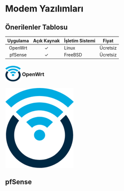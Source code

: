 <!-- NOTLAR
 - Bu sayfa bilgi içerikli makale olacaktır.
 - Tablo eklemeyi unutmayın
 - Uygun görseller eklemeyi unutmayın.
 - İçerik kuralları ve ekleme yapmak sayfalarını ziyaret edebilirsiniz -->

# Modem Yazılımları

## Önerilenler Tablosu

| Uygulama | Açık Kaynak | İşletim Sistemi |   Fiyat  |
|:--------:|:-----------:|-----------------|:--------:|
| OpenWrt  |      ✓      | Linux           | Ücretsiz |
| pfSense  |      ✓      | FreeBSD         | Ücretsiz |

### <span style="display: inline-block; vertical-align: middle;"><img src="docs/images/openwrt.png" alt="OpenWrt" style="width: 50px; height: 50px;"> </span> <span style="display: inline-block; vertical-align: middle;"> OpenWrt

![OpenWRT](/docs/images/openwrt.png)








## pfSense